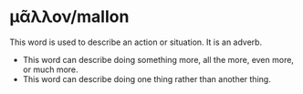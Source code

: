 # μᾶλλον/mallon

This word is used to describe an action or situation. It is an adverb.

* This word can describe doing something more, all the more, even more, or much more.
* This word can describe doing one thing rather than another thing.
